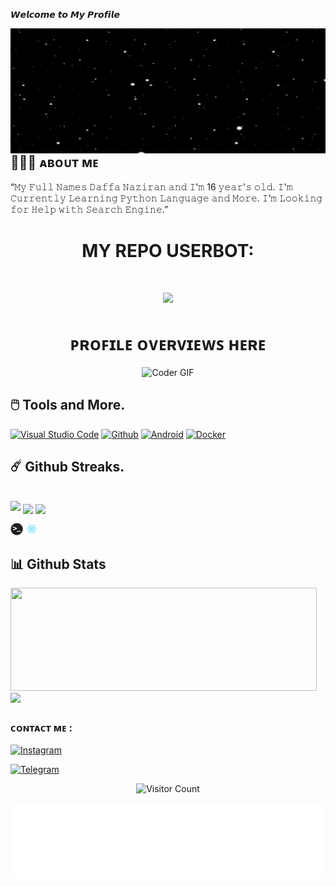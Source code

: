 𝙒𝙚𝙡𝙘𝙤𝙢𝙚 𝙩𝙤 𝙈𝙮 𝙋𝙧𝙤𝙛𝙞𝙡𝙚
<!-- Footer -->
<div align="left">
<img alt="DAPA" height="200" width="100%" src="https://github.com/Daffansaa/Daffansaa/raw/DAPA/Profile/Daffansaa[1].gif" width="200" height="140" align="right">
<br />

<h2 align="left">👨🏻‍💻 ᴀʙᴏᴜᴛ ᴍᴇ </h2>
“𝙼𝚢 𝙵𝚞𝚕𝚕 𝙽𝚊𝚖𝚎𝚜 𝙳𝚊𝚏𝚏𝚊 𝙽𝚊𝚣𝚒𝚛𝚊𝚗 𝚊𝚗𝚍 𝙸'𝚖 16 𝚢𝚎𝚊𝚛'𝚜 𝚘𝚕𝚍.
𝙸'𝚖 𝙲𝚞𝚛𝚛𝚎𝚗𝚝𝚕𝚢 𝙻𝚎𝚊𝚛𝚗𝚒𝚗𝚐 𝙿𝚢𝚝𝚑𝚘𝚗 𝙻𝚊𝚗𝚐𝚞𝚊𝚐𝚎 𝚊𝚗𝚍 𝙼𝚘𝚛𝚎.
𝙸’𝚖 𝙻𝚘𝚘𝚔𝚒𝚗𝚐 𝚏𝚘𝚛 𝙷𝚎𝚕𝚙 𝚠𝚒𝚝𝚑 𝚂𝚎𝚊𝚛𝚌𝚑 𝙴𝚗𝚐𝚒𝚗𝚎.”

## <h1 align="center"> MY REPO USERBOT:

# <h1 align="center">[<img src="https://media0.giphy.com/media/du3J3cXyzhj75IOgvA/giphy.gif">](https://github.com/Daffansaa/DAPA-UBOT)


### <h1 align="center"> ᴘʀᴏꜰɪʟᴇ ᴏᴠᴇʀᴠɪᴇᴡꜱ ʜᴇʀᴇ
</h1>
<p align="center">
    <abc>
    <img src="https://media.giphy.com/media/SWoSkN6DxTszqIKEqv/giphy.gif" alt="Coder GIF" width="500">
    </abc>
</h1>

## 🖱️ Tools and More.
<a href="#"><img alt="Visual Studio Code" src="https://img.shields.io/badge/-Visual%20Studio%20Code-23A9F2?style=flat-square&logo=Visual%20Studio%20Code&logoColor=white"/></a>
<a href="#"><img alt="Github" src="https://img.shields.io/badge/-Github-181717?style=flat-square&logo=GitHub&logoColor=white"/></a>
<a href="#"><img alt="Android" src="https://img.shields.io/badge/Android-3DDC84?logo=android&logoColor=white"></a>
<a href="#"><img alt="Docker" src="https://img.shields.io/badge/Docker-2CA5E0?style=flat-square&logo=docker&logoColor=white"></a>
	
## ☄️ Github Streaks.

  <br />
  <img height="180em" src="https://github-readme-streak-stats.herokuapp.com/?user=Daffansaa&hide_border=true" />
  <img align="center" src="https://github-profile-trophy.vercel.app/?username=Daffansaa&theme=juicyfresh&no-frame=true&row=1&&margin-w=20&no-bg=true"/>
  <img align="center" src="https://github-profile-trophy.vercel.app/?username=Daffansaa&theme=juicyfresh&no-frame=true&row=1&&margin-w=20&no-bg=true"/>



<code><img height="20" src="https://raw.githubusercontent.com/github/explore/80688e429a7d4ef2fca1e82350fe8e3517d3494d/topics/terminal/terminal.png"></code>
<code><img height="20" src="https://raw.githubusercontent.com/github/explore/80688e429a7d4ef2fca1e82350fe8e3517d3494d/topics/react/react.png"></code>

## 📊 Github Stats
<img align="left" width="490" height="165" src="https://github-readme-stats.vercel.app/api?username=Daffansaa&show_icons=true&hide_border=false&line_height=20&title_color=f69673&icon_color=1b93c9&show_owner=true"/>
<a href="https://github.com/Daffansaa"> <img align="center" src="https://github-readme-stats.vercel.app/api/top-langs/?username=Daffansaa&layout=compact&theme=white" /></a>

## <h3 align="left"> ᴄᴏɴᴛᴀᴄᴛ ᴍᴇ : </h3>
<p align="left"> <a href="https://instagram.com/Daffansaa" target="_blank"> <img src="https://img.shields.io/badge/Instagram-%23E4405F.svg?&style=for-the-badge&logo=Instagram&logoColor=white&color=071A2C" alt="Instagram"/></a> </p>
<p align="left"> <a href="https://t.me/MadBoyys" target="_blank"> <img src="https://img.shields.io/badge/Telegram-%23E4405F.svg?&style=for-the-badge&logo=Telegram&logoColor=white&color=071A2C" alt="Telegram"/></a> </p>


</details>

<div align="center">

<!-- Footer -->


![Visitor Count](https://profile-counter.glitch.me/Daffansaa/count.svg)
    
<img height="120" alt="Thanks For Visiting Me" width="100%" src="https://raw.githubusercontent.com/Daffansaa/Daffansaa/DAPA/Profile/marquee.svg" />
<br />
</div>

